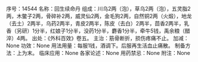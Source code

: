 序号：14544
名称：回生续命丹
组成：川乌2两（泡），草乌2两（泡），五灵脂2两，木鳖子2两，骨碎补2两，威灵仙2两，金毛狗2两，自然铜2两（火煅），地龙（去土）2两半，乌药2两半，青皮2两半，陈皮（去白）2两半，茴香2两半，乳香（另研）1分半，红娘子1分半，没药1分半，麝香1分半，牵牛5钱，禹余粮（醋淬）4两。
出处：《外科百效》卷五。
主治：筋骨断折，损伤疼痛不止。
加减：None
功效：None
用法用量：每服1钱，酒调下。后服再生活血止痛散。
制备方法：上为末。
临床应用：None
各家论述：None
用药禁忌：None
附注：None
